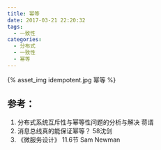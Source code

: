 ```yaml
---
title: 幂等
date: 2017-03-21 22:20:32
tags:
  - 一致性
categories:
  - 分布式 
  - 一致性  
  - 幂等 
---
```


{% asset_img idempotent.jpg 幂等 %}

## 参考：

1. 分布式系统互斥性与幂等性问题的分析与解决 蒋谞
2. 消息总线真的能保证幂等？ 58沈剑
3. 《微服务设计》 11.6节 Sam Newman

